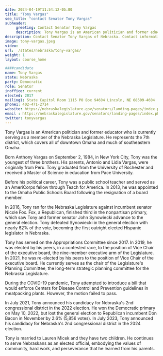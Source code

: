 ```yaml
---
date: 2024-04-19T11:54:12-05:00
title: "Tony Vargas"
seo_title: "contact Senator Tony Vargas"
subheader:
     greeting: Contact Senator Tony Vargas
     description: Tony Vargas is an American politician and former educator who is currently serving as a member of the Nebraska Legislature. He represents the 7th district, which covers all of downtown Omaha and much of southeastern Omaha.
description: Contact Senator Tony Vargas of Nebraska. Contact information for Tony Vargas includes email address, phone number, and mailing address.
image: tony-vargas.jpeg
video:
url:  /states/nebraska/tony-vargas/
weight: 1
layout: course_home

####candidate
name: Tony Vargas
state: Nebraska
party: Democratic
role: Senator
inoffice: current
elected: 2017
mailing1: State Capitol Room 1115 PO Box 94604 Lincoln, NE 68509-4604
phone1: 402-471-2714
website: https://nebraskalegislature.gov/senators/landing-pages/index.php?District=7/
email : https://nebraskalegislature.gov/senators/landing-pages/index.php?District=7/
twitter: tonyvargas
---
```


Tony Vargas is an American politician and former educator who is currently serving as a member of the Nebraska Legislature. He represents the 7th district, which covers all of downtown Omaha and much of southeastern Omaha.

Born Anthony Vargas on September 2, 1984, in New York City, Tony was the youngest of three brothers. His parents, Antonio and Lidia Vargas, were originally from Peru. Tony graduated from the University of Rochester and received a Master of Science in education from Pace University.

Before his political career, Tony was a public school teacher and served as an AmeriCorps fellow through Teach for America. In 2013, he was appointed to the Omaha Public Schools Board following the resignation of a board member.

In 2016, Tony ran for the Nebraska Legislature against incumbent senator Nicole Fox. Fox, a Republican, finished third in the nonpartisan primary, which saw Tony and former senator John Synowiecki advance to the general election. Tony defeated Synowiecki in the general election with nearly 62% of the vote, becoming the first outright elected Hispanic legislator in Nebraska.

Tony has served on the Appropriations Committee since 2017. In 2019, he was elected by his peers, in a contested race, to the position of Vice Chair of the executive board, the nine-member executive arm of the Legislature. In 2021, he was re-elected by his peers to the position of Vice Chair of the executive board. He currently serves as the chair of the Legislature's Planning Committee, the long-term strategic planning committee for the Nebraska Legislature.

During the COVID-19 pandemic, Tony attempted to introduce a bill that would enforce Centers for Disease Control and Prevention guidelines in meatpacking plants. However, the motion failed to pass.

In July 2021, Tony announced his candidacy for Nebraska's 2nd congressional district in the 2022 election. He won the Democratic primary on May 10, 2022, but lost the general election to Republican incumbent Don Bacon in November by 2.6% (5,856 votes). In July 2023, Tony announced his candidacy for Nebraska's 2nd congressional district in the 2024 election.

Tony is married to Lauren Micek and they have two children. He continues to serve Nebraskans as an elected official, embodying the values of community, hard work, and perseverance that he learned from his parents.
